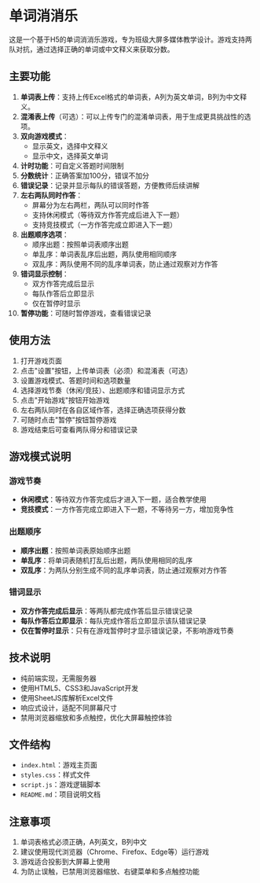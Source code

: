 # 单词消消乐

这是一个基于H5的单词消消乐游戏，专为班级大屏多媒体教学设计。游戏支持两队对抗，通过选择正确的单词或中文释义来获取分数。

## 主要功能

1. **单词表上传**：支持上传Excel格式的单词表，A列为英文单词，B列为中文释义。
2. **混淆表上传**（可选）：可以上传专门的混淆单词表，用于生成更具挑战性的选项。
3. **双向游戏模式**：
   - 显示英文，选择中文释义
   - 显示中文，选择英文单词
4. **计时功能**：可自定义答题时间限制
5. **分数统计**：正确答案加100分，错误不加分
6. **错误记录**：记录并显示每队的错误答题，方便教师后续讲解
7. **左右两队同时作答**：
   - 屏幕分为左右两栏，两队可以同时作答
   - 支持休闲模式（等待双方作答完成后进入下一题）
   - 支持竞技模式（一方作答完成立即进入下一题）
8. **出题顺序选项**：
   - 顺序出题：按照单词表顺序出题
   - 单乱序：单词表乱序后出题，两队使用相同顺序
   - 双乱序：两队使用不同的乱序单词表，防止通过观察对方作答
9. **错词显示控制**：
   - 双方作答完成后显示
   - 每队作答后立即显示
   - 仅在暂停时显示
10. **暂停功能**：可随时暂停游戏，查看错误记录

## 使用方法

1. 打开游戏页面
2. 点击"设置"按钮，上传单词表（必须）和混淆表（可选）
3. 设置游戏模式、答题时间和选项数量
4. 选择游戏节奏（休闲/竞技）、出题顺序和错词显示方式
5. 点击"开始游戏"按钮开始游戏
6. 左右两队同时在各自区域作答，选择正确选项获得分数
7. 可随时点击"暂停"按钮暂停游戏
8. 游戏结束后可查看两队得分和错误记录

## 游戏模式说明

### 游戏节奏
- **休闲模式**：等待双方作答完成后才进入下一题，适合教学使用
- **竞技模式**：一方作答完成立即进入下一题，不等待另一方，增加竞争性

### 出题顺序
- **顺序出题**：按照单词表原始顺序出题
- **单乱序**：将单词表随机打乱后出题，两队使用相同的乱序
- **双乱序**：为两队分别生成不同的乱序单词表，防止通过观察对方作答

### 错词显示
- **双方作答完成后显示**：等两队都完成作答后显示错误记录
- **每队作答后立即显示**：每队完成作答后立即显示该队错误记录
- **仅在暂停时显示**：只有在游戏暂停时才显示错误记录，不影响游戏节奏

## 技术说明

- 纯前端实现，无需服务器
- 使用HTML5、CSS3和JavaScript开发
- 使用SheetJS库解析Excel文件
- 响应式设计，适配不同屏幕尺寸
- 禁用浏览器缩放和多点触控，优化大屏幕触控体验

## 文件结构

- `index.html`：游戏主页面
- `styles.css`：样式文件
- `script.js`：游戏逻辑脚本
- `README.md`：项目说明文档

## 注意事项

1. 单词表格式必须正确，A列英文，B列中文
2. 建议使用现代浏览器（Chrome、Firefox、Edge等）运行游戏
3. 游戏适合投影到大屏幕上使用
4. 为防止误触，已禁用浏览器缩放、右键菜单和多点触控功能 